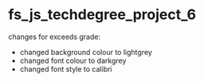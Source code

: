 # fs_js_techdegree_project_6
 
changes for exceeds grade:

- changed background colour to lightgrey
- changed font colour to darkgrey
- changed font style to calibri

